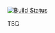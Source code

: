 [![Build Status](https://travis-ci.org/uso8000k/docker_ansible.svg?branch=master)](https://travis-ci.org/uso8000k/docker_ansible)

TBD
